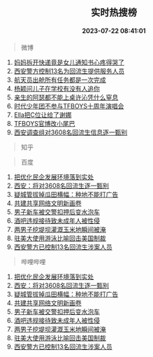 <div align="center"><h2>实时热搜榜</h2><h4>2023-07-22 08:41:01</h4></div>

> 微博  

1. [妈妈拆开快递竟是女儿通知书心疼得哭了](https://s.weibo.com/weibo?q=%23%E5%A6%88%E5%A6%88%E6%8B%86%E5%BC%80%E5%BF%AB%E9%80%92%E7%AB%9F%E6%98%AF%E5%A5%B3%E5%84%BF%E9%80%9A%E7%9F%A5%E4%B9%A6%E5%BF%83%E7%96%BC%E5%BE%97%E5%93%AD%E4%BA%86%23&t=31&band_rank=1&Refer=top)<br />
2. [西安警方控制13名为回流生提供服务人员](https://s.weibo.com/weibo?q=%23%E8%A5%BF%E5%AE%89%E8%AD%A6%E6%96%B9%E6%8E%A7%E5%88%B613%E5%90%8D%E4%B8%BA%E5%9B%9E%E6%B5%81%E7%94%9F%E6%8F%90%E4%BE%9B%E6%9C%8D%E5%8A%A1%E4%BA%BA%E5%91%98%23&t=31&band_rank=2&Refer=top)<br />
3. [航天员出舱所有任务都是一次完成](https://s.weibo.com/weibo?q=%23%E8%88%AA%E5%A4%A9%E5%91%98%E5%87%BA%E8%88%B1%E6%89%80%E6%9C%89%E4%BB%BB%E5%8A%A1%E9%83%BD%E6%98%AF%E4%B8%80%E6%AC%A1%E5%AE%8C%E6%88%90%23&t=31&band_rank=3&Refer=top)<br />
4. [杨颖问儿子在学校有没有人追你](https://s.weibo.com/weibo?q=%23%E6%9D%A8%E9%A2%96%E9%97%AE%E5%84%BF%E5%AD%90%E5%9C%A8%E5%AD%A6%E6%A0%A1%E6%9C%89%E6%B2%A1%E6%9C%89%E4%BA%BA%E8%BF%BD%E4%BD%A0%23&t=31&band_rank=4&Refer=top)<br />
5. [亲生的阿瑟都不能上桌许沁凭什么窒息](https://s.weibo.com/weibo?q=%23%E4%BA%B2%E7%94%9F%E7%9A%84%E9%98%BF%E7%91%9F%E9%83%BD%E4%B8%8D%E8%83%BD%E4%B8%8A%E6%A1%8C%E8%AE%B8%E6%B2%81%E5%87%AD%E4%BB%80%E4%B9%88%E7%AA%92%E6%81%AF%23&t=31&band_rank=5&Refer=top)<br />
6. [时代少年团不参与TFBOYS十周年演唱会](https://s.weibo.com/weibo?q=%23%E6%97%B6%E4%BB%A3%E5%B0%91%E5%B9%B4%E5%9B%A2%E4%B8%8D%E5%8F%82%E4%B8%8ETFBOYS%E5%8D%81%E5%91%A8%E5%B9%B4%E6%BC%94%E5%94%B1%E4%BC%9A%23&t=31&band_rank=6&Refer=top)<br />
7. [Ella把C位让给了谢娜](https://s.weibo.com/weibo?q=%23Ella%E6%8A%8AC%E4%BD%8D%E8%AE%A9%E7%BB%99%E4%BA%86%E8%B0%A2%E5%A8%9C%23&t=31&band_rank=7&Refer=top)<br />
8. [TFBOYS官博改小尾巴](https://s.weibo.com/weibo?q=%23TFBOYS%E5%AE%98%E5%8D%9A%E6%94%B9%E5%B0%8F%E5%B0%BE%E5%B7%B4%23&t=31&band_rank=8&Refer=top)<br />
9. [西安调查组对3608名回流生信息逐一甄别](https://s.weibo.com/weibo?q=%23%E8%A5%BF%E5%AE%89%E8%B0%83%E6%9F%A5%E7%BB%84%E5%AF%B93608%E5%90%8D%E5%9B%9E%E6%B5%81%E7%94%9F%E4%BF%A1%E6%81%AF%E9%80%90%E4%B8%80%E7%94%84%E5%88%AB%23&t=31&band_rank=9&Refer=top)<br />

> 知乎  


> 百度  

1. [把优化民企发展环境落到实处](https://www.baidu.com/s?wd=%E6%8A%8A%E4%BC%98%E5%8C%96%E6%B0%91%E4%BC%81%E5%8F%91%E5%B1%95%E7%8E%AF%E5%A2%83%E8%90%BD%E5%88%B0%E5%AE%9E%E5%A4%84&sa=fyb_news&rsv_dl=fyb_news)<br />
2. [西安：将对3608名回流生逐一甄别](https://www.baidu.com/s?wd=%E8%A5%BF%E5%AE%89%EF%BC%9A%E5%B0%86%E5%AF%B93608%E5%90%8D%E5%9B%9E%E6%B5%81%E7%94%9F%E9%80%90%E4%B8%80%E7%94%84%E5%88%AB&sa=fyb_news&rsv_dl=fyb_news)<br />
3. [疑城管拔掉瓜田横幅：种地不能打广告](https://www.baidu.com/s?wd=%E7%96%91%E5%9F%8E%E7%AE%A1%E6%8B%94%E6%8E%89%E7%93%9C%E7%94%B0%E6%A8%AA%E5%B9%85%EF%BC%9A%E7%A7%8D%E5%9C%B0%E4%B8%8D%E8%83%BD%E6%89%93%E5%B9%BF%E5%91%8A&sa=fyb_news&rsv_dl=fyb_news)<br />
4. [共建共享网络文明新画卷](https://www.baidu.com/s?wd=%E5%85%B1%E5%BB%BA%E5%85%B1%E4%BA%AB%E7%BD%91%E7%BB%9C%E6%96%87%E6%98%8E%E6%96%B0%E7%94%BB%E5%8D%B7&sa=fyb_news&rsv_dl=fyb_news)<br />
5. [男子新车被交警扣押后变水泡车](https://www.baidu.com/s?wd=%E7%94%B7%E5%AD%90%E6%96%B0%E8%BD%A6%E8%A2%AB%E4%BA%A4%E8%AD%A6%E6%89%A3%E6%8A%BC%E5%90%8E%E5%8F%98%E6%B0%B4%E6%B3%A1%E8%BD%A6&sa=fyb_news&rsv_dl=fyb_news)<br />
6. [酒吧违规接待致未成年人被性侵](https://www.baidu.com/s?wd=%E9%85%92%E5%90%A7%E8%BF%9D%E8%A7%84%E6%8E%A5%E5%BE%85%E8%87%B4%E6%9C%AA%E6%88%90%E5%B9%B4%E4%BA%BA%E8%A2%AB%E6%80%A7%E4%BE%B5&sa=fyb_news&rsv_dl=fyb_news)<br />
7. [两男子挖堤坝灌溉玉米地瞬间被淹](https://www.baidu.com/s?wd=%E4%B8%A4%E7%94%B7%E5%AD%90%E6%8C%96%E5%A0%A4%E5%9D%9D%E7%81%8C%E6%BA%89%E7%8E%89%E7%B1%B3%E5%9C%B0%E7%9E%AC%E9%97%B4%E8%A2%AB%E6%B7%B9&sa=fyb_news&rsv_dl=fyb_news)<br />
8. [驻美大使用游泳比喻回击美国制裁](https://www.baidu.com/s?wd=%E9%A9%BB%E7%BE%8E%E5%A4%A7%E4%BD%BF%E7%94%A8%E6%B8%B8%E6%B3%B3%E6%AF%94%E5%96%BB%E5%9B%9E%E5%87%BB%E7%BE%8E%E5%9B%BD%E5%88%B6%E8%A3%81&sa=fyb_news&rsv_dl=fyb_news)<br />
9. [西安警方已控制13名回流生涉案人员](https://www.baidu.com/s?wd=%E8%A5%BF%E5%AE%89%E8%AD%A6%E6%96%B9%E5%B7%B2%E6%8E%A7%E5%88%B613%E5%90%8D%E5%9B%9E%E6%B5%81%E7%94%9F%E6%B6%89%E6%A1%88%E4%BA%BA%E5%91%98&sa=fyb_news&rsv_dl=fyb_news)<br />

> 哔哩哔哩  

1. [把优化民企发展环境落到实处](https://www.baidu.com/s?wd=%E6%8A%8A%E4%BC%98%E5%8C%96%E6%B0%91%E4%BC%81%E5%8F%91%E5%B1%95%E7%8E%AF%E5%A2%83%E8%90%BD%E5%88%B0%E5%AE%9E%E5%A4%84&sa=fyb_news&rsv_dl=fyb_news)<br />
2. [西安：将对3608名回流生逐一甄别](https://www.baidu.com/s?wd=%E8%A5%BF%E5%AE%89%EF%BC%9A%E5%B0%86%E5%AF%B93608%E5%90%8D%E5%9B%9E%E6%B5%81%E7%94%9F%E9%80%90%E4%B8%80%E7%94%84%E5%88%AB&sa=fyb_news&rsv_dl=fyb_news)<br />
3. [疑城管拔掉瓜田横幅：种地不能打广告](https://www.baidu.com/s?wd=%E7%96%91%E5%9F%8E%E7%AE%A1%E6%8B%94%E6%8E%89%E7%93%9C%E7%94%B0%E6%A8%AA%E5%B9%85%EF%BC%9A%E7%A7%8D%E5%9C%B0%E4%B8%8D%E8%83%BD%E6%89%93%E5%B9%BF%E5%91%8A&sa=fyb_news&rsv_dl=fyb_news)<br />
4. [共建共享网络文明新画卷](https://www.baidu.com/s?wd=%E5%85%B1%E5%BB%BA%E5%85%B1%E4%BA%AB%E7%BD%91%E7%BB%9C%E6%96%87%E6%98%8E%E6%96%B0%E7%94%BB%E5%8D%B7&sa=fyb_news&rsv_dl=fyb_news)<br />
5. [男子新车被交警扣押后变水泡车](https://www.baidu.com/s?wd=%E7%94%B7%E5%AD%90%E6%96%B0%E8%BD%A6%E8%A2%AB%E4%BA%A4%E8%AD%A6%E6%89%A3%E6%8A%BC%E5%90%8E%E5%8F%98%E6%B0%B4%E6%B3%A1%E8%BD%A6&sa=fyb_news&rsv_dl=fyb_news)<br />
6. [酒吧违规接待致未成年人被性侵](https://www.baidu.com/s?wd=%E9%85%92%E5%90%A7%E8%BF%9D%E8%A7%84%E6%8E%A5%E5%BE%85%E8%87%B4%E6%9C%AA%E6%88%90%E5%B9%B4%E4%BA%BA%E8%A2%AB%E6%80%A7%E4%BE%B5&sa=fyb_news&rsv_dl=fyb_news)<br />
7. [两男子挖堤坝灌溉玉米地瞬间被淹](https://www.baidu.com/s?wd=%E4%B8%A4%E7%94%B7%E5%AD%90%E6%8C%96%E5%A0%A4%E5%9D%9D%E7%81%8C%E6%BA%89%E7%8E%89%E7%B1%B3%E5%9C%B0%E7%9E%AC%E9%97%B4%E8%A2%AB%E6%B7%B9&sa=fyb_news&rsv_dl=fyb_news)<br />
8. [驻美大使用游泳比喻回击美国制裁](https://www.baidu.com/s?wd=%E9%A9%BB%E7%BE%8E%E5%A4%A7%E4%BD%BF%E7%94%A8%E6%B8%B8%E6%B3%B3%E6%AF%94%E5%96%BB%E5%9B%9E%E5%87%BB%E7%BE%8E%E5%9B%BD%E5%88%B6%E8%A3%81&sa=fyb_news&rsv_dl=fyb_news)<br />
9. [西安警方已控制13名回流生涉案人员](https://www.baidu.com/s?wd=%E8%A5%BF%E5%AE%89%E8%AD%A6%E6%96%B9%E5%B7%B2%E6%8E%A7%E5%88%B613%E5%90%8D%E5%9B%9E%E6%B5%81%E7%94%9F%E6%B6%89%E6%A1%88%E4%BA%BA%E5%91%98&sa=fyb_news&rsv_dl=fyb_news)<br />
